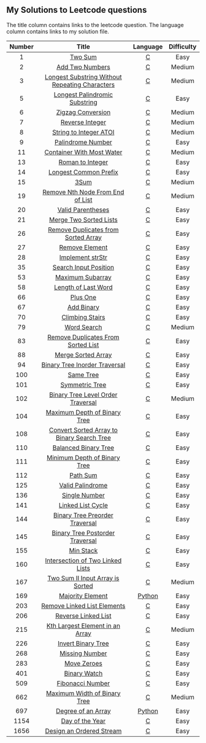 ## My Solutions to Leetcode questions

The title column contains links to the leetcode question.
The language column contains links to my solution file.


| Number | Title | Language | Difficulty |
| :----: | :---: | :------: | :--------: |
| 1 | [Two Sum](https://leetcode.com/problems/two-sum/) | [C](algorithms/two_sum.c) | Easy |
| 2 | [Add Two Numbers](https://leetcode.com/problems/add-two-numbers/) | [C](algorithms/add_two_numbers.c) | Medium |
| 3 | [Longest Substring Without Repeating Characters](https://leetcode.com/problems/longest-substring-without-repeating-characters/) | [C](algorithms/longest_substring_without_repeating_characters.c) | Medium |
| 5 | [Longest Palindromic Substring](https://leetcode.com/problems/longest-palindromic-substring/) | [C](algorithms/longest_palindromic_substring.c) | Easy |
| 6 | [Zigzag Conversion](https://leetcode.com/problems/zigzag-conversion/) | [C](algorithms/zigzag_conversion.c) | Medium |
| 7 | [Reverse Integer](https://leetcode.com/problems/reverse-integer/) | [C](algorithms/reverse_integer.c) | Medium |
| 8 | [String to Integer ATOI](https://leetcode.com/problems/string-to-integer-atoi/) | [C](algorithms/string_to_integer_atoi.c) | Medium |
| 9 | [Palindrome Number](https://leetcode.com/problems/palindrome-number/) | [C](algorithms/palindrome_number.c) | Easy |
| 11 | [Container With Most Water](https://leetcode.com/problems/container-with-most-water/) | [C](algorithms/container_with_most_water.c) | Medium |
| 13 | [Roman to Integer](https://leetcode.com/problems/roman-to-integer/) | [C](algorithms/roman_to_integer.c) | Easy |
| 14 | [Longest Common Prefix](https://leetcode.com/problems/longest-common-prefix/) | [C](algorithms/longest_common_prefix.c) | Easy |
| 15 | [3Sum](https://leetcode.com/problems/3sum/) | [C](algorithms/3sum.c) | Medium |
| 19 | [Remove Nth Node From End of List](https://leetcode.com/problems/remove-nth-node-from-end-of-list/) | [C](algorithms/remove_nth_node_from_end_of_list.c) | Medium |
| 20 | [Valid Parentheses](https://leetcode.com/problems/valid-parentheses/) | [C](algorithms/valid_parentheses.c) | Easy |
| 21 | [Merge Two Sorted Lists](https://leetcode.com/problems/merge-two-sorted-lists/) | [C](algorithms/merge_two_sorted_lists.c) | Easy |
| 26 | [Remove Duplicates from Sorted Array](https://leetcode.com/problems/remove-duplicates-from-sorted-array/) | [C](algorithms/remove_duplicates_from_sorted_array.c) | Easy |
| 27 | [Remove Element](https://leetcode.com/problems/remove-element/) | [C](algorithms/remove_element.c) | Easy |
| 28 | [Implement strStr](https://leetcode.com/problems/implement-strstr/) | [C](algorithms/implement_strstr.c) | Easy |
| 35 | [Search Input Position](https://leetcode.com/problems/search-input-position/) | [C](algorithms/search_input_position.c) | Easy |
| 53 | [Maximum Subarray](https://leetcode.com/problems/maximum-subarray/) | [C](algorithms/maximum_subarray.c) | Easy |
| 58 | [Length of Last Word](https://leetcode.com/problems/length-of-last-word/) | [C](algorithms/length_of_last_word.c) | Easy |
| 66 | [Plus One](https://leetcode.com/problems/plus-one/) | [C](algorithms/plus_one.c) | Easy |
| 67 | [Add Binary](https://leetcode.com/problems/add-binary/) | [C](algorithms/add_binary.c) | Easy |
| 70 | [Climbing Stairs](https://leetcode.com/problems/climbing-stairs/) | [C](algorithms/climbing_stairs.c) | Easy |
| 79 | [Word Search](https://leetcode.com/problems/word-search/) | [C](algorithms/word_search.c) | Medium |
| 83 | [Remove Duplicates From Sorted List](https://leetcode.com/problems/remove-duplicates-from-sorted-list/) | [C](algorithms/remove_duplicates_from_sorted_list.c) | Easy |
| 88 | [Merge Sorted Array](https://leetcode.com/problems/merge-sorted-array/) | [C](algorithms/merge_sorted_array.c) | Easy |
| 94 | [Binary Tree Inorder Traversal](https://leetcode.com/problems/binary-tree-inorder-traversal/) | [C](algorithms/binary_tree_inorder_traversal.c) | Easy |
| 100 | [Same Tree](https://leetcode.com/problems/same-tree/) | [C](algorithms/same_tree.c) | Easy |
| 101 | [Symmetric Tree](https://leetcode.com/problems/symmetric-tree/) | [C](algorithms/symmetric_tree.c) | Easy |
| 102 | [Binary Tree Level Order Traversal](https://leetcode.com/problems/binary-tree-level-order-traversal/) | [C](algorithms/binary_tree_level_order_traversal.c) | Medium |
| 104 | [Maximum Depth of Binary Tree](https://leetcode.com/problems/maximum-depth-of-binary-tree/) | [C](algorithms/maximum_depth_of_binary_tree.c) | Easy |
| 108 | [Convert Sorted Array to Binary Search Tree](https://leetcode.com/problems/convert-sorted-array-to-binary-search-tree/) | [C](algorithms/convert_sorted_array_to_binary_search_tree.c) | Easy |
| 110 | [Balanced Binary Tree](https://leetcode.com/problems/balanced-binary-tree/) | [C](algorithms/balanced_binary_tree.c) | Easy |
| 111 | [Minimum Depth of Binary Tree](https://leetcode.com/problems/minimum-depth-of-binary-tree/) | [C](algorithms/minimum_depth_of_binary_tree.c) | Easy |
| 112 | [Path Sum](https://leetcode.com/problems/path-sum/) | [C](algorithms/path_sum.c) | Easy |
| 125 | [Valid Palindrome](https://leetcode.com/problems/valid-palindrome/) | [C](algorithms/valid_palindrome.c) | Easy |
| 136 | [Single Number](https://leetcode.com/problems/single-number/) | [C](algorithms/single_number.c) | Easy |
| 141 | [Linked List Cycle](https://leetcode.com/problems/linked-list-cycle/) | [C](algorithms/linked_list_cycle.c) | Easy |
| 144 | [Binary Tree Preorder Traversal](https://leetcode.com/problems/binary-tree-preorder-traversal/) | [C](algorithms/binary_tree_preorder_traversal.c) | Easy |
| 145 | [Binary Tree Postorder Traversal](https://leetcode.com/problems/binary-tree-postorder-traversal/) | [C](algorithms/binary_tree_postorder_traversal.c) | Easy |
| 155 | [Min Stack](https://leetcode.com/problems/min-stack/) | [C](algorithms/min_stack.c) | Easy |
| 160 | [Intersection of Two Linked Lists](https://leetcode.com/problems/intersection-of-two-linked-lists/) | [C](algorithms/intersection_of_two_linked_lists.c) | Easy |
| 167 | [Two Sum II Input Array is Sorted](https://leetcode.com/problems/two-sum-ii-input-array-is-sorted/) | [C](algorithms/two_sum_ii_input_array_is_sorted.c) | Medium |
| 169 | [Majority Element](https://leetcode.com/problems/majority-element/) | [Python](algorithms/majority_element.py) | Easy |
| 203 | [Remove Linked List Elements](https://leetcode.com/problems/remove-linked-list-elements/) | [C](algorithms/remove_linked_list_elements.c) | Easy |
| 206 | [Reverse Linked List](https://leetcode.com/problems/reverse-linked-list/) | [C](algorithms/reverse_linked_list.c) | Easy |
| 215 | [Kth Largest Element in an Array](https://leetcode.com/problems/kth-largest-element-in-an-array/) | [C](algorithms/kth_largest_element_in_an_array.c) | Medium |
| 226 | [Invert Binary Tree](https://leetcode.com/problems/invert-binary-tree/) | [C](algorithms/invert_binary_tree.c) | Easy |
| 268 | [Missing Number](https://leetcode.com/problems/missing-number/) | [C](algorithms/missing_number.c) | Easy |
| 283 | [Move Zeroes](https://leetcode.com/problems/move-zeroes/) | [C](algorithms/move_zeroes.c) | Easy |
| 401 | [Binary Watch](https://leetcode.com/problems/binary-watch/) | [C](algorithms/binary_watch.c) | Easy |
| 509 | [Fibonacci Number](https://leetcode.com/problems/fibonacci-number/) | [C](algorithms/fibonacci_number.c) | Easy |
| 662 | [Maximum Width of Binary Tree](https://leetcode.com/problems/maximum-width-of-binary-tree/) | [C](algorithms/maximum_width_of_binary_tree.c) | Medium |
| 697 | [Degree of an Array](https://leetcode.com/problems/degree-of-an-array/) | [Python](algorithms/degree_of_an_array.py) | Easy |
| 1154 | [Day of the Year](https://leetcode.com/problems/day-of-the-year/) | [C](algorithms/day_of_the_year.c) | Easy |
| 1656 | [Design an Ordered Stream](https://leetcode.com/problems/design-an-ordered-stream/) | [C](algorithms/design_an_ordered_stream.c) | Easy |

